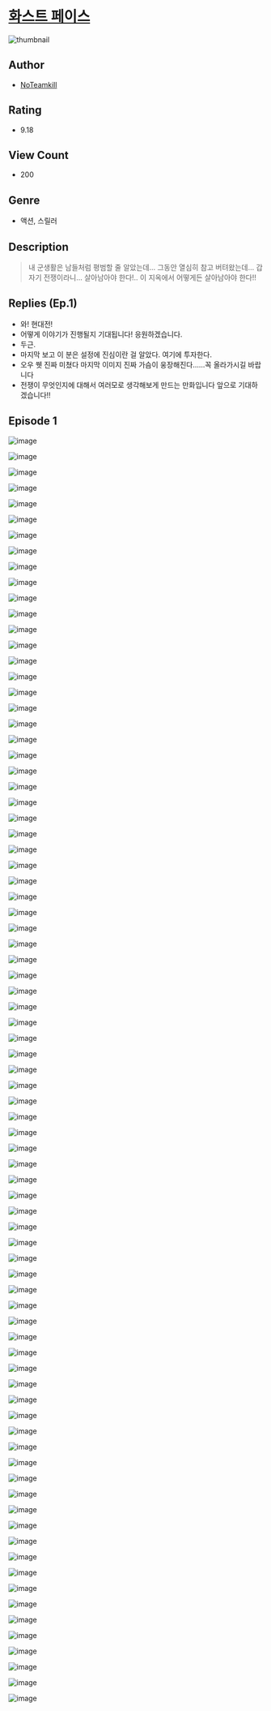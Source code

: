# [화스트 페이스](https://comic.naver.com/challenge/list?titleId=810773)
![thumbnail](https://image-comic.pstatic.net/user_contents_data/challenge_comic/2023/05/24/352110/upload_7147834255294412088_480x623.jpeg)

## Author
- [NoTeamkill](https://comic.naver.com/artistTitle?id=352110)

## Rating
- 9.18

## View Count
- 200

## Genre
- 액션, 스릴러

## Description
> 내 군생활은 남들처럼 평범할 줄 알았는데... 그동안 열심히 참고 버텨왔는데... 갑자기 전쟁이라니... 살아남아야 한다!.. 이 지옥에서 어떻게든 살아남아야 한다!!

## Replies (Ep.1)
- 와! 현대전!
- 어떻게 이야기가 진행될지 기대됩니다! 응원하겠습니다.
- 두근.
- 마지막 보고 이 분은 설정에 진심이란 걸 알았다. 여기에 투자한다.
- 오우 쒯 진짜 미쳤다 마지막 이미지 진짜 가슴이 웅장해진다......꼭 올라가시길 바랍니다
- 전쟁이 무엇인지에 대해서 여러모로 생각해보게 만드는 만화입니다 앞으로 기대하겠습니다!!

## Episode 1
![image](https://image-comic.pstatic.net/user_contents_data/challenge_comic/2023/05/24/352110/upload_4051381709968912441.jpeg)

![image](https://image-comic.pstatic.net/user_contents_data/challenge_comic/2023/05/24/352110/upload_4136103677258982961.jpeg)

![image](https://image-comic.pstatic.net/user_contents_data/challenge_comic/2023/05/24/352110/upload_7005457407131398757.jpeg)

![image](https://image-comic.pstatic.net/user_contents_data/challenge_comic/2023/05/24/352110/upload_3702302183508698726.jpeg)

![image](https://image-comic.pstatic.net/user_contents_data/challenge_comic/2023/05/25/352110/upload_7305227153605473847.jpeg)

![image](https://image-comic.pstatic.net/user_contents_data/challenge_comic/2023/05/24/352110/upload_3473227735528255796.jpeg)

![image](https://image-comic.pstatic.net/user_contents_data/challenge_comic/2023/05/24/352110/upload_3472385698519343673.jpeg)

![image](https://image-comic.pstatic.net/user_contents_data/challenge_comic/2023/05/24/352110/upload_4063430162613875511.jpeg)

![image](https://image-comic.pstatic.net/user_contents_data/challenge_comic/2023/05/24/352110/upload_7161904704823649122.jpeg)

![image](https://image-comic.pstatic.net/user_contents_data/challenge_comic/2023/05/24/352110/upload_4122540122521744485.jpeg)

![image](https://image-comic.pstatic.net/user_contents_data/challenge_comic/2023/05/24/352110/upload_4050196436417406005.jpeg)

![image](https://image-comic.pstatic.net/user_contents_data/challenge_comic/2023/05/24/352110/upload_7075779757948024119.jpeg)

![image](https://image-comic.pstatic.net/user_contents_data/challenge_comic/2023/05/24/352110/upload_4122591791686169401.jpeg)

![image](https://image-comic.pstatic.net/user_contents_data/challenge_comic/2023/05/24/352110/upload_3991941214414057528.jpeg)

![image](https://image-comic.pstatic.net/user_contents_data/challenge_comic/2023/05/24/352110/upload_7090417559654381367.jpeg)

![image](https://image-comic.pstatic.net/user_contents_data/challenge_comic/2023/05/24/352110/upload_4049356400863044658.jpeg)

![image](https://image-comic.pstatic.net/user_contents_data/challenge_comic/2023/05/24/352110/upload_7364010150440547632.jpeg)

![image](https://image-comic.pstatic.net/user_contents_data/challenge_comic/2023/05/24/352110/upload_7291944856348668773.jpeg)

![image](https://image-comic.pstatic.net/user_contents_data/challenge_comic/2023/05/24/352110/upload_3847541264970310754.jpeg)

![image](https://image-comic.pstatic.net/user_contents_data/challenge_comic/2023/05/24/352110/upload_7004335888933140532.jpeg)

![image](https://image-comic.pstatic.net/user_contents_data/challenge_comic/2023/05/24/352110/upload_4063766626057008693.jpeg)

![image](https://image-comic.pstatic.net/user_contents_data/challenge_comic/2023/05/24/352110/upload_3486460332215788851.jpeg)

![image](https://image-comic.pstatic.net/user_contents_data/challenge_comic/2023/05/24/352110/upload_3486403157510676837.jpeg)

![image](https://image-comic.pstatic.net/user_contents_data/challenge_comic/2023/05/24/352110/upload_4050479023790646585.jpeg)

![image](https://image-comic.pstatic.net/user_contents_data/challenge_comic/2023/05/24/352110/upload_7161115075841384759.jpeg)

![image](https://image-comic.pstatic.net/user_contents_data/challenge_comic/2023/05/24/352110/upload_7293642691260342882.jpeg)

![image](https://image-comic.pstatic.net/user_contents_data/challenge_comic/2023/05/24/352110/upload_7364845766389883238.jpeg)

![image](https://image-comic.pstatic.net/user_contents_data/challenge_comic/2023/05/24/352110/upload_3474073445374977382.jpeg)

![image](https://image-comic.pstatic.net/user_contents_data/challenge_comic/2023/05/24/352110/upload_3472668268712833893.jpeg)

![image](https://image-comic.pstatic.net/user_contents_data/challenge_comic/2023/05/24/352110/upload_3990864602729964084.jpeg)

![image](https://image-comic.pstatic.net/user_contents_data/challenge_comic/2023/05/24/352110/upload_3774690928148688950.jpeg)

![image](https://image-comic.pstatic.net/user_contents_data/challenge_comic/2023/05/24/352110/upload_7234241378038135137.jpeg)

![image](https://image-comic.pstatic.net/user_contents_data/challenge_comic/2023/05/24/352110/upload_7219940227072340533.jpeg)

![image](https://image-comic.pstatic.net/user_contents_data/challenge_comic/2023/05/24/352110/upload_3545847373214605670.jpeg)

![image](https://image-comic.pstatic.net/user_contents_data/challenge_comic/2023/05/24/352110/upload_3906090066613855798.jpeg)

![image](https://image-comic.pstatic.net/user_contents_data/challenge_comic/2023/05/24/352110/upload_7077519172407746917.jpeg)

![image](https://image-comic.pstatic.net/user_contents_data/challenge_comic/2023/05/24/352110/upload_4121465900399605810.jpeg)

![image](https://image-comic.pstatic.net/user_contents_data/challenge_comic/2023/05/24/352110/upload_3846693331790029665.jpeg)

![image](https://image-comic.pstatic.net/user_contents_data/challenge_comic/2023/05/24/352110/upload_3617010837474129465.jpeg)

![image](https://image-comic.pstatic.net/user_contents_data/challenge_comic/2023/05/24/352110/upload_7148116652853637432.jpeg)

![image](https://image-comic.pstatic.net/user_contents_data/challenge_comic/2023/05/24/352110/upload_4135823104208615733.jpeg)

![image](https://image-comic.pstatic.net/user_contents_data/challenge_comic/2023/05/24/352110/upload_3689685253206663733.jpeg)

![image](https://image-comic.pstatic.net/user_contents_data/challenge_comic/2023/05/24/352110/upload_7233963187919479398.jpeg)

![image](https://image-comic.pstatic.net/user_contents_data/challenge_comic/2023/05/24/352110/upload_3978758984150574435.jpeg)

![image](https://image-comic.pstatic.net/user_contents_data/challenge_comic/2023/05/24/352110/upload_3631650834831468132.jpeg)

![image](https://image-comic.pstatic.net/user_contents_data/challenge_comic/2023/05/24/352110/upload_3545797667490771041.jpeg)

![image](https://image-comic.pstatic.net/user_contents_data/challenge_comic/2023/05/24/352110/upload_3991427758989402465.jpeg)

![image](https://image-comic.pstatic.net/user_contents_data/challenge_comic/2023/05/24/352110/upload_7149241445494698289.jpeg)

![image](https://image-comic.pstatic.net/user_contents_data/challenge_comic/2023/05/24/352110/upload_3978479910799292772.jpeg)

![image](https://image-comic.pstatic.net/user_contents_data/challenge_comic/2023/05/24/352110/upload_7233966499322802531.jpeg)

![image](https://image-comic.pstatic.net/user_contents_data/challenge_comic/2023/05/24/352110/upload_4121463679921371185.jpeg)

![image](https://image-comic.pstatic.net/user_contents_data/challenge_comic/2023/05/24/352110/upload_7005686986021419363.jpeg)

![image](https://image-comic.pstatic.net/user_contents_data/challenge_comic/2023/05/24/352110/upload_3833515676340937273.jpeg)

![image](https://image-comic.pstatic.net/user_contents_data/challenge_comic/2023/05/24/352110/upload_7377235059203650352.jpeg)

![image](https://image-comic.pstatic.net/user_contents_data/challenge_comic/2023/05/24/352110/upload_3760899740161881907.jpeg)

![image](https://image-comic.pstatic.net/user_contents_data/challenge_comic/2023/05/24/352110/upload_7219659663420305509.jpeg)

![image](https://image-comic.pstatic.net/user_contents_data/challenge_comic/2023/05/24/352110/upload_3762864386951504953.jpeg)

![image](https://image-comic.pstatic.net/user_contents_data/challenge_comic/2023/05/24/352110/upload_3474073444673807410.jpeg)

![image](https://image-comic.pstatic.net/user_contents_data/challenge_comic/2023/05/24/352110/upload_7090132791323682105.jpeg)

![image](https://image-comic.pstatic.net/user_contents_data/challenge_comic/2023/05/24/352110/upload_3486460323541825847.jpeg)

![image](https://image-comic.pstatic.net/user_contents_data/challenge_comic/2023/05/24/352110/upload_4121750664619766832.jpeg)

![image](https://image-comic.pstatic.net/user_contents_data/challenge_comic/2023/05/24/352110/upload_7004559110460301879.jpeg)

![image](https://image-comic.pstatic.net/user_contents_data/challenge_comic/2023/05/24/352110/upload_3774358660066731315.jpeg)

![image](https://image-comic.pstatic.net/user_contents_data/challenge_comic/2023/05/24/352110/upload_4063149981177165619.jpeg)

![image](https://image-comic.pstatic.net/user_contents_data/challenge_comic/2023/05/24/352110/upload_7292227614762295858.jpeg)

![image](https://image-comic.pstatic.net/user_contents_data/challenge_comic/2023/05/24/352110/upload_3847873304600131377.jpeg)

![image](https://image-comic.pstatic.net/user_contents_data/challenge_comic/2023/05/24/352110/upload_7075546875355489075.jpeg)

![image](https://image-comic.pstatic.net/user_contents_data/challenge_comic/2023/05/24/352110/upload_7305179652058985569.jpeg)

![image](https://image-comic.pstatic.net/user_contents_data/challenge_comic/2023/05/24/352110/upload_7147274598758756661.jpeg)

![image](https://image-comic.pstatic.net/user_contents_data/challenge_comic/2023/05/24/352110/upload_4049972149671506482.jpeg)

![image](https://image-comic.pstatic.net/user_contents_data/challenge_comic/2023/05/24/352110/upload_3630802011046490721.jpeg)

![image](https://image-comic.pstatic.net/user_contents_data/challenge_comic/2023/05/24/352110/upload_3978422727571093093.jpeg)

![image](https://image-comic.pstatic.net/user_contents_data/challenge_comic/2023/05/24/352110/upload_4121697893091533157.jpeg)

![image](https://image-comic.pstatic.net/user_contents_data/challenge_comic/2023/05/24/352110/upload_3473182849513173603.jpeg)

![image](https://image-comic.pstatic.net/user_contents_data/challenge_comic/2023/05/24/352110/upload_3978477702413903154.jpeg)

![image](https://image-comic.pstatic.net/user_contents_data/challenge_comic/2023/05/24/352110/upload_3834030470335838521.jpeg)

![image](https://image-comic.pstatic.net/user_contents_data/challenge_comic/2023/05/24/352110/upload_3774632649670473270.jpeg)

![image](https://image-comic.pstatic.net/user_contents_data/challenge_comic/2023/05/24/352110/upload_7161905623879596343.jpeg)

![image](https://image-comic.pstatic.net/user_contents_data/challenge_comic/2023/05/24/352110/upload_4062635203647125811.jpeg)

![image](https://image-comic.pstatic.net/user_contents_data/challenge_comic/2023/05/24/352110/upload_7366026651326691686.jpeg)

![image](https://image-comic.pstatic.net/user_contents_data/challenge_comic/2023/05/24/352110/upload_7221864187673391922.jpeg)
